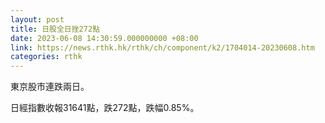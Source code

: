 ```yaml
---
layout: post
title: 日股全日挫272點
date: 2023-06-08 14:30:59.000000000 +08:00
link: https://news.rthk.hk/rthk/ch/component/k2/1704014-20230608.htm
categories: rthk
---
```


東京股市連跌兩日。

日經指數收報31641點，跌272點，跌幅0.85%。
